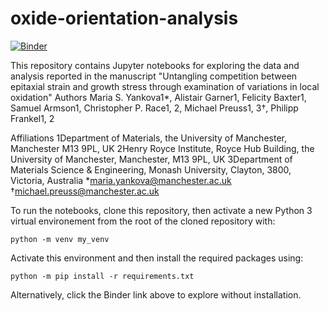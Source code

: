 # oxide-orientation-analysis

[![Binder](https://mybinder.org/badge_logo.svg)](https://mybinder.org/v2/gh/maria-yankova/oxide-orientation-analysis/HEAD)

This repository contains Jupyter notebooks for exploring the data and analysis reported in the manuscript "Untangling competition between epitaxial strain and growth stress through examination of variations in local oxidation"
Authors
Maria S. Yankova1*, Alistair Garner1, Felicity Baxter1, Samuel Armson1, Christopher P. Race1, 2, Michael Preuss1, 3†, Philipp Frankel1, 2

Affiliations 
1Department of Materials, the University of Manchester, Manchester M13 9PL, UK
2Henry Royce Institute, Royce Hub Building, the University of Manchester, Manchester, M13 9PL, UK
3Department of Materials Science & Engineering, Monash University, Clayton, 3800, Victoria, Australia
*maria.yankova@manchester.ac.uk
†michael.preuss@manchester.ac.uk

To run the notebooks, clone this repository, then activate a new Python 3 virtual environement from the root of the cloned repository with:

`python -m venv my_venv`

Activate this environment and then install the required packages using:

`python -m pip install -r requirements.txt`

Alternatively, click the Binder link above to explore without installation.
